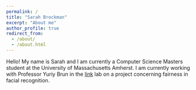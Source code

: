 ```yaml
---
permalink: /
title: "Sarah Brockman"
excerpt: "About me"
author_profile: true
redirect_from: 
  - /about/
  - /about.html
---
```


Hello! My name is Sarah and I am currently a Computer Science Masters student at the University of Massachusetts Amherst. I am currently working with Professor Yuriy Brun in the [link](http://laser.cs.umass.edu/ "LASER") lab on a project concerning fairness in facial recognition.
